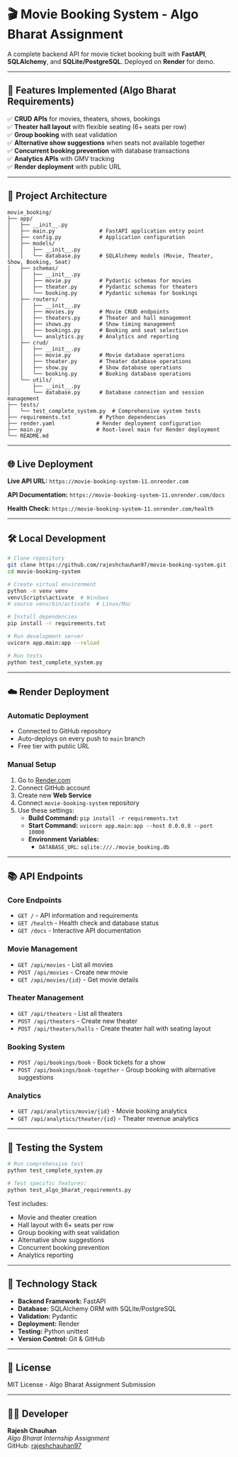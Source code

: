 # 🎬 Movie Booking System - Algo Bharat Assignment

A complete backend API for movie ticket booking built with **FastAPI**, **SQLAlchemy**, and **SQLite/PostgreSQL**. Deployed on **Render** for demo.

---

## 🚀 Features Implemented (Algo Bharat Requirements)

✅ **CRUD APIs** for movies, theaters, shows, bookings  
✅ **Theater hall layout** with flexible seating (6+ seats per row)  
✅ **Group booking** with seat validation  
✅ **Alternative show suggestions** when seats not available together  
✅ **Concurrent booking prevention** with database transactions  
✅ **Analytics APIs** with GMV tracking  
✅ **Render deployment** with public URL  

---

## 📂 Project Architecture

```
movie_booking/
├── app/
│   ├── __init__.py
│   ├── main.py              # FastAPI application entry point
│   ├── config.py            # Application configuration
│   ├── models/
│   │   ├── __init__.py
│   │   └── database.py      # SQLAlchemy models (Movie, Theater, Show, Booking, Seat)
│   ├── schemas/
│   │   ├── __init__.py
│   │   ├── movie.py         # Pydantic schemas for movies
│   │   ├── theater.py       # Pydantic schemas for theaters
│   │   └── booking.py       # Pydantic schemas for bookings
│   ├── routers/
│   │   ├── __init__.py
│   │   ├── movies.py        # Movie CRUD endpoints
│   │   ├── theaters.py      # Theater and hall management
│   │   ├── shows.py         # Show timing management
│   │   ├── bookings.py      # Booking and seat selection
│   │   └── analytics.py     # Analytics and reporting
│   ├── crud/
│   │   ├── __init__.py
│   │   ├── movie.py         # Movie database operations
│   │   ├── theater.py       # Theater database operations
│   │   ├── show.py          # Show database operations
│   │   └── booking.py       # Booking database operations
│   └── utils/
│       ├── __init__.py
│       └── database.py      # Database connection and session management
├── tests/
│   └── test_complete_system.py  # Comprehensive system tests
├── requirements.txt         # Python dependencies
├── render.yaml             # Render deployment configuration
├── main.py                 # Root-level main for Render deployment
└── README.md
```

---

## 🌐 Live Deployment

**Live API URL:** `https://movie-booking-system-11.onrender.com`

**API Documentation:** `https://movie-booking-system-11.onrender.com/docs`

**Health Check:** `https://movie-booking-system-11.onrender.com/health`

---

## 🛠️ Local Development

```bash
# Clone repository
git clone https://github.com/rajeshchauhan97/movie-booking-system.git
cd movie-booking-system

# Create virtual environment
python -m venv venv
venv\Scripts\activate  # Windows
# source venv/bin/activate  # Linux/Mac

# Install dependencies
pip install -r requirements.txt

# Run development server
uvicorn app.main:app --reload

# Run tests
python test_complete_system.py
```

---

## ☁️ Render Deployment

### Automatic Deployment
- Connected to GitHub repository
- Auto-deploys on every push to `main` branch
- Free tier with public URL

### Manual Setup
1. Go to [Render.com](https://render.com)
2. Connect GitHub account
3. Create new **Web Service**
4. Connect `movie-booking-system` repository
5. Use these settings:
   - **Build Command:** `pip install -r requirements.txt`
   - **Start Command:** `uvicorn app.main:app --host 0.0.0.0 --port 10000`
   - **Environment Variables:**
     - `DATABASE_URL`: `sqlite:///./movie_booking.db`

---

## 📚 API Endpoints

### Core Endpoints
- `GET /` - API information and requirements
- `GET /health` - Health check and database status
- `GET /docs` - Interactive API documentation

### Movie Management
- `GET /api/movies` - List all movies
- `POST /api/movies` - Create new movie
- `GET /api/movies/{id}` - Get movie details

### Theater Management
- `GET /api/theaters` - List all theaters
- `POST /api/theaters` - Create new theater
- `POST /api/theaters/halls` - Create theater hall with seating layout

### Booking System
- `POST /api/bookings/book` - Book tickets for a show
- `POST /api/bookings/book-together` - Group booking with alternative suggestions

### Analytics
- `GET /api/analytics/movie/{id}` - Movie booking analytics
- `GET /api/analytics/theater/{id}` - Theater revenue analytics

---

## 🧪 Testing the System

```python
# Run comprehensive test
python test_complete_system.py

# Test specific features:
python test_algo_bharat_requirements.py
```

Test includes:
- Movie and theater creation
- Hall layout with 6+ seats per row
- Group booking with seat validation
- Alternative show suggestions
- Concurrent booking prevention
- Analytics reporting

---

## 🔧 Technology Stack

- **Backend Framework:** FastAPI
- **Database:** SQLAlchemy ORM with SQLite/PostgreSQL
- **Validation:** Pydantic
- **Deployment:** Render
- **Testing:** Python unittest
- **Version Control:** Git & GitHub

---

## 📄 License

MIT License - Algo Bharat Assignment Submission

---

## 👨‍💻 Developer

**Rajesh Chauhan**  
*Algo Bharat Internship Assignment*  
GitHub: [rajeshchauhan97](https://github.com/rajeshchauhan97)

```